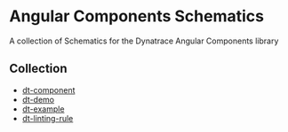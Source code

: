 # Angular Components Schematics

A collection of Schematics for the Dynatrace Angular Components library

## Collection

- [dt-component](dt-component/README.md)
- [dt-demo](dt-demo/README.md)
- [dt-example](dt-example/README.md)
- [dt-linting-rule](dt-linting-rule/README.md)
